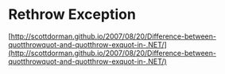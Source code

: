 # Rethrow Exception

[http://scottdorman.github.io/2007/08/20/Difference-between-quotthrowquot-and-quotthrow-exquot-in-.NET/](http://scottdorman.github.io/2007/08/20/Difference-between-quotthrowquot-and-quotthrow-exquot-in-.NET/)


